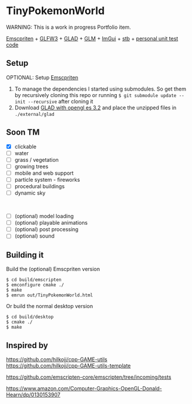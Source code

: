 # TinyPokemonWorld

WARNING: This is a work in progress Portfolio item.

[Emscpriten](https://emscripten.org/) + [GLFW3](https://www.glfw.org/) + [GLAD](https://www.glfw.org/) + [GLM](https://github.com/g-truc/glm/releases) + [ImGui](https://github.com/ocornut/imgui) + [stb](https://github.com/nothings/stb) + [personal unit test code](https://github.com/timostrating/unity_test)

## Setup
OPTIONAL: Setup [Emscpriten](https://emscripten.org/)
1. To manage the dependencies I started using submodules. So get them by recursively cloning this repo or running  `$ git submodule update --init --recursive` after cloning it
2. Download [GLAD with opengl es 3.2](http://glad.dav1d.de/#profile=core&specification=gl&api=gl%3Dnone&api=gles1%3Dnone&api=gles2%3D3.2&api=glsc2%3Dnone&language=c&loader=on) and place the unzipped files in `./external/glad` 

## Soon TM
- [X] clickable
- [ ] water
- [ ] grass / vegetation
- [ ] growing trees
- [ ] mobile and web support
- [ ] particle system - fireworks
- [ ] procedural buildings
- [ ] dynamic sky

<br>

- [ ] (optional) model loading
- [ ] (optional) playable animations
- [ ] (optional) post processing
- [ ] (optional) sound

## Building it

Build the (optional) Emscpriten version

`$ cd build/emscripten` <br/>
`$ emconfigure cmake ./` <br/>
`$ make` <br/>
`$ emrun out/TinyPokemonWorld.html` <br/>


Or build the normal desktop version

`$ cd build/desktop` <br/>
`$ cmake ./` <br/>
`$ make` <br/>

## Inspired by

https://github.com/hilkojj/cpp-GAME-utils <br/>
https://github.com/hilkojj/cpp-GAME-utils-template

https://github.com/emscripten-core/emscripten/tree/incoming/tests

https://www.amazon.com/Computer-Graphics-OpenGL-Donald-Hearn/dp/0130153907
